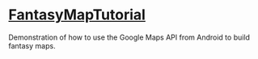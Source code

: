 # [FantasyMapTutorial](http://partisanapps.com/2016/03/building-fantasy-maps-for-android-with-the-google-maps-api/)

Demonstration of how to use the Google Maps API from Android to build fantasy maps.
